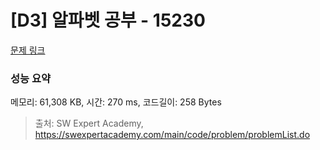 # [D3] 알파벳 공부 - 15230 

[문제 링크](https://swexpertacademy.com/main/code/problem/problemDetail.do?contestProbId=AYLnMQT6vPADFATf) 

### 성능 요약

메모리: 61,308 KB, 시간: 270 ms, 코드길이: 258 Bytes



> 출처: SW Expert Academy, https://swexpertacademy.com/main/code/problem/problemList.do